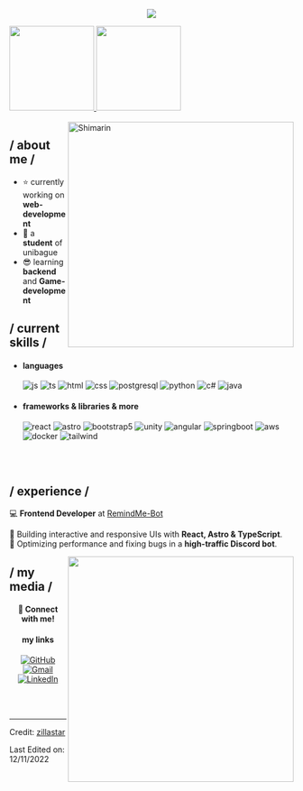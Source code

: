 <p align="center"><img src="https://i.imgur.com/9BHUnxu.png"> </p>

<a href="https://github.com/Navisper" margin-left:120em>
  <img height="150em" src="https://github-readme-stats.vercel.app/api?username=Navisper&theme=synthwave&show_icons=true&bg_color=1a1b27&title_color=00d8ff&text_color=ffffff&icon_color=f5d0fe&border_color=9d4edd" />
  <img height="150em" src="https://github-readme-stats.vercel.app/api/top-langs/?username=Navisper&show_icons=tru&theme=synthwave&layout=compact&bg_color=1a1b27&title_color=00d8ff&text_color=ffffff&border_color=9d4edd" />
</a>
 </br></br>


<img align="right" width="400" alt="Shimarin" src="https://i.imgur.com/Bgydd3a.jpeg"/>

<h2> / about me /</h2>
  
- ⭐ currently working on **web-development**
- 👾 a **student** of unibague
- 😎 learning **backend** and **Game-development**
  
<h2> / current skills / </h2>
  
- <h4> languages </h4>
  <img src = "https://img.shields.io/badge/JavaScript-323330?style=for-the-badge&logo=javascript&logoColor=F7DF1E" alt = "js" />
  <img src = "https://img.shields.io/badge/TypeScript-007ACC?style=for-the-badge&logo=typescript&logoColor=white" alt = "ts" />
  <img src = "https://img.shields.io/badge/HTML5-E34F26?style=for-the-badge&logo=html5&logoColor=white" alt = "html" />
  <img src = "https://img.shields.io/badge/CSS3-1572B6?style=for-the-badge&logo=css3&logoColor=white" alt = "css" />
  <img src="https://img.shields.io/badge/PostgreSQL-316192?style=for-the-badge&logo=postgresql&logoColor=white" alt="postgresql" />
  <img src="https://img.shields.io/badge/Python-3776AB?style=for-the-badge&logo=python&logoColor=white" alt="python" />
  <img src = "https://img.shields.io/badge/c%23-%23239120.svg?style=for-the-badge&logo=c-sharp&logoColor=white" alt = "c#" />
  <img src = "https://img.shields.io/badge/java-%23ED8B00.svg?style=for-the-badge&logo=java&logoColor=white" alt = "java" />
    
  
- <h4> frameworks & libraries & more </h4>
  <img src="https://img.shields.io/badge/React-20232A?style=for-the-badge&logo=react&logoColor=61DAFB" alt="react" />
  <img src="https://img.shields.io/badge/Astro-FF5D01?style=for-the-badge&logo=astro&logoColor=white" alt="astro" />
  <img src = "https://img.shields.io/badge/bootstrap-%23563D7C.svg?style=for-the-badge&logo=bootstrap&logoColor=white" alt = "bootstrap5" />
  <img src="https://img.shields.io/badge/Unity-000000?style=for-the-badge&logo=unity&logoColor=white" alt="unity" />
  <img src="https://img.shields.io/badge/Angular-DD0031?style=for-the-badge&logo=angular&logoColor=white" alt="angular" />
  <img src="https://img.shields.io/badge/Spring_Boot-6DB33F?style=for-the-badge&logo=spring-boot&logoColor=white" alt="springboot" />
  <img src="https://img.shields.io/badge/AWS-232F3E?style=for-the-badge&logo=amazon-aws&logoColor=white" alt="aws" />
  <img src="https://img.shields.io/badge/Docker-2496ED?style=for-the-badge&logo=docker&logoColor=white" alt="docker" />
  <img src="https://img.shields.io/badge/Tailwind_CSS-38B2AC?style=for-the-badge&logo=tailwind-css&logoColor=white" alt="tailwind" />
  
  </br></br>

<h2> / experience / </h2>

💻 **Frontend Developer** at [RemindMe-Bot](https://www.remindme-bot.com/)  

🚀 Building interactive and responsive UIs with **React, Astro & TypeScript**.  
🔧 Optimizing performance and fixing bugs in a **high-traffic Discord bot**.  

<img align="right" width="400" src="https://media1.giphy.com/media/v1.Y2lkPTc5MGI3NjExZjZsaHo4dHhkZHE1dG94OHFkMHRjMWF0YW1vcnY3bzh5YnNmd2hubCZlcD12MV9naWZzX3NlYXJjaCZjdD1n/Ozf4qM5aX1qUqwtmFF/200.webp"/>
<h2> / my media / </h2>

<div align="center">
  <h4>📌 Connect with me!</h4>  
    <h4> my links</h4>
    <a href="https://github.com/Navisper" target="_blank" >
      <img src="https://img.shields.io/badge/GitHub-100000?style=for-the-badge&logo=github&logoColor=white" alt="GitHub" />
    </a>  
    <a href="mailto:julianrubianosantofimio@gmail.com" target="_blank">
      <img src="https://img.shields.io/badge/Gmail-D14836?style=for-the-badge&logo=gmail&logoColor=white" alt="Gmail" />
    </a> 
    <a href="https://www.linkedin.com/in/julian-rubiano-santofimio-779a8532a/" target="_blank">
      <img src="https://img.shields.io/badge/LinkedIn-0077B5?style=for-the-badge&logo=linkedin&logoColor=white" alt="LinkedIn" />
    </a> 
  
  </br></br>
</div>



  ------
Credit: [zillastar](https://github.com/zillastar)

Last Edited on: 12/11/2022
